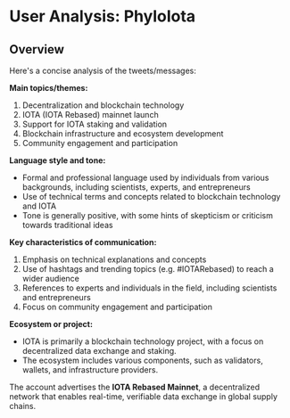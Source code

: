 # User Analysis: PhyloIota

## Overview

Here's a concise analysis of the tweets/messages:

**Main topics/themes:**

1. Decentralization and blockchain technology
2. IOTA (IOTA Rebased) mainnet launch
3. Support for IOTA staking and validation
4. Blockchain infrastructure and ecosystem development
5. Community engagement and participation

**Language style and tone:**

* Formal and professional language used by individuals from various backgrounds, including scientists, experts, and entrepreneurs
* Use of technical terms and concepts related to blockchain technology and IOTA
* Tone is generally positive, with some hints of skepticism or criticism towards traditional ideas

**Key characteristics of communication:**

1. Emphasis on technical explanations and concepts
2. Use of hashtags and trending topics (e.g. #IOTARebased) to reach a wider audience
3. References to experts and individuals in the field, including scientists and entrepreneurs
4. Focus on community engagement and participation

**Ecosystem or project:**

* IOTA is primarily a blockchain technology project, with a focus on decentralized data exchange and staking.
* The ecosystem includes various components, such as validators, wallets, and infrastructure providers.

The account advertises the **IOTA Rebased Mainnet**, a decentralized network that enables real-time, verifiable data exchange in global supply chains.